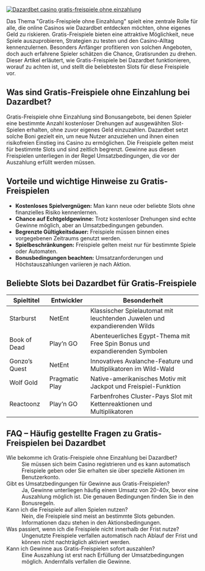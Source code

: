 [![Dazardbet casino gratis-freispiele ohne einzahlung](https://123-caf.pages.dev/gitsignup.png)](https://vrmoo.ru/Bt82HjjY)

<p>Das Thema "Gratis-Freispiele ohne Einzahlung" spielt eine zentrale Rolle für alle, die online Casinos wie Dazardbet entdecken möchten, ohne eigenes Geld zu riskieren. Gratis-Freispiele bieten eine attraktive Möglichkeit, neue Spiele auszuprobieren, Strategien zu testen und den Casino-Alltag kennenzulernen. Besonders Anfänger profitieren von solchen Angeboten, doch auch erfahrene Spieler schätzen die Chance, Gratisrunden zu drehen. Dieser Artikel erläutert, wie Gratis-Freispiele bei Dazardbet funktionieren, worauf zu achten ist, und stellt die beliebtesten Slots für diese Freispiele vor.</p>  <h2>Was sind Gratis-Freispiele ohne Einzahlung bei Dazardbet?</h2> <p>Gratis-Freispiele ohne Einzahlung sind Bonusangebote, bei denen Spieler eine bestimmte Anzahl kostenloser Drehungen auf ausgewählten Slot-Spielen erhalten, ohne zuvor eigenes Geld einzuzahlen. Dazardbet setzt solche Boni gezielt ein, um neue Nutzer anzuziehen und ihnen einen risikofreien Einstieg ins Casino zu ermöglichen. Die Freispiele gelten meist für bestimmte Slots und sind zeitlich begrenzt. Gewinne aus diesen Freispielen unterliegen in der Regel Umsatzbedingungen, die vor der Auszahlung erfüllt werden müssen.</p>  <h2>Vorteile und wichtige Hinweise zu Gratis-Freispielen</h2> <ul> <li><strong>Kostenloses Spielvergnügen:</strong> Man kann neue oder beliebte Slots ohne finanzielles Risiko kennenlernen.</li> <li><strong>Chance auf Echtgeldgewinne:</strong> Trotz kostenloser Drehungen sind echte Gewinne möglich, aber an Umsatzbedingungen gebunden.</li> <li><strong>Begrenzte Gültigkeitsdauer:</strong> Freispiele müssen binnen eines vorgegebenen Zeitraums genutzt werden.</li> <li><strong>Spielbeschränkungen:</strong> Freispiele gelten meist nur für bestimmte Spiele oder Automaten.</li> <li><strong>Bonusbedingungen beachten:</strong> Umsatzanforderungen und Höchstauszahlungen variieren je nach Aktion.</li> </ul>  <h2>Beliebte Slots bei Dazardbet für Gratis-Freispiele</h2> <table> <thead> <tr> <th>Spieltitel</th> <th>Entwickler</th> <th>Besonderheit</th> </tr> </thead> <tbody> <tr> <td>Starburst</td> <td>NetEnt</td> <td>Klassischer Spielautomat mit leuchtenden Juwelen und expandierenden Wilds</td> </tr> <tr> <td>Book of Dead</td> <td>Play’n GO</td> <td>Abenteuerliches Egypt-Thema mit Free Spin Bonus und expandierenden Symbolen</td> </tr> <tr> <td>Gonzo’s Quest</td> <td>NetEnt</td> <td>Innovatives Avalanche-Feature und Multiplikatoren im Wild-Wald</td> </tr> <tr> <td>Wolf Gold</td> <td>Pragmatic Play</td> <td>Native-amerikanisches Motiv mit Jackpot und Freispiel-Funktion</td> </tr> <tr> <td>Reactoonz</td> <td>Play’n GO</td> <td>Farbenfrohes Cluster-Pays Slot mit Kettenreaktionen und Multiplikatoren</td> </tr> </tbody> </table>  <h2>FAQ – Häufig gestellte Fragen zu Gratis-Freispielen bei Dazardbet</h2> <dl> <dt>Wie bekomme ich Gratis-Freispiele ohne Einzahlung bei Dazardbet?</dt> <dd>Sie müssen sich beim Casino registrieren und es kann automatisch Freispiele geben oder Sie erhalten sie über spezielle Aktionen im Benutzerkonto.</dd>  <dt>Gibt es Umsatzbedingungen für Gewinne aus Gratis-Freispielen?</dt> <dd>Ja, Gewinne unterliegen häufig einem Umsatz von 20-40x, bevor eine Auszahlung möglich ist. Die genauen Bedingungen finden Sie in den Bonusregeln.</dd>  <dt>Kann ich die Freispiele auf allen Spielen nutzen?</dt> <dd>Nein, die Freispiele sind meist an bestimmte Slots gebunden. Informationen dazu stehen in den Aktionsbedingungen.</dd>  <dt>Was passiert, wenn ich die Freispiele nicht innerhalb der Frist nutze?</dt> <dd>Ungenutzte Freispiele verfallen automatisch nach Ablauf der Frist und können nicht nachträglich aktiviert werden.</dd>  <dt>Kann ich Gewinne aus Gratis-Freispielen sofort auszahlen?</dt> <dd>Eine Auszahlung ist erst nach Erfüllung der Umsatzbedingungen möglich. Andernfalls verfallen die Gewinne.</dd> </dl>